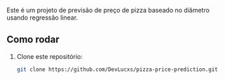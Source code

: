 Este é um projeto de previsão de preço de pizza baseado no diâmetro usando regressão linear.

## Como rodar

1. Clone este repositório:
   ```bash
   git clone https://github.com/DevLucxs/pizza-price-prediction.git
